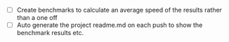 - [ ] Create benchmarks to calculate an average speed of the results rather than a one off
- [ ] Auto generate the project readme.md on each push to show the benchmark results etc.
